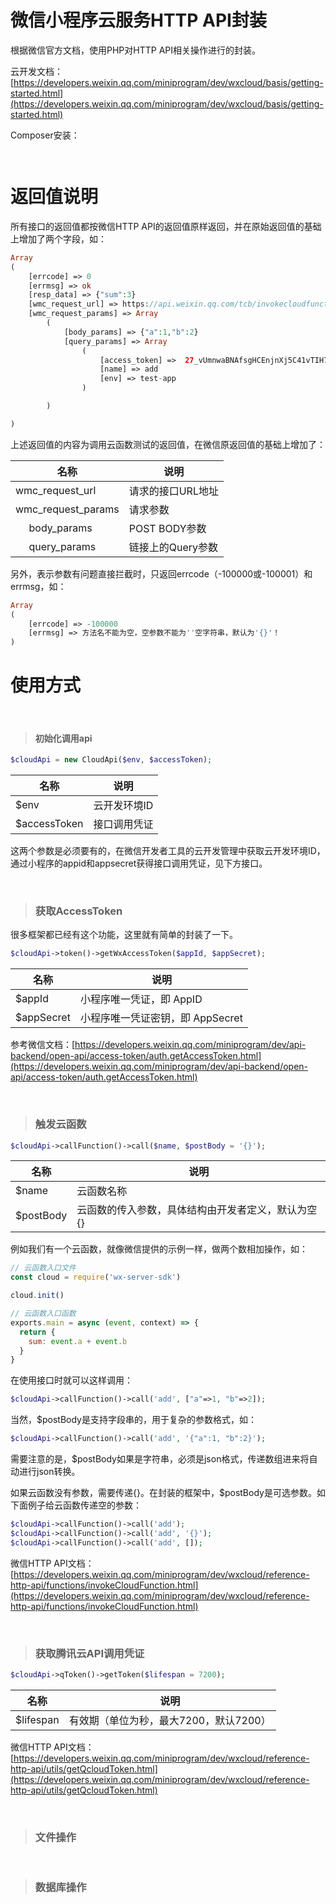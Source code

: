 # 微信小程序云服务HTTP API封装

根据微信官方文档，使用PHP对HTTP API相关操作进行的封装。

云开发文档：[https://developers.weixin.qq.com/miniprogram/dev/wxcloud/basis/getting-started.html](https://developers.weixin.qq.com/miniprogram/dev/wxcloud/basis/getting-started.html)

Composer安装：

```php



```

# 返回值说明

所有接口的返回值都按微信HTTP API的返回值原样返回，并在原始返回值的基础上增加了两个字段，如：

```php
Array
(
    [errcode] => 0
    [errmsg] => ok
    [resp_data] => {"sum":3}
    [wmc_request_url] => https://api.weixin.qq.com/tcb/invokecloudfunction
    [wmc_request_params] => Array
        (
            [body_params] => {"a":1,"b":2}
            [query_params] => Array
                (
                    [access_token] =>  27_vUmnwaBNAfsgHCEnjnXj5C41vTIH7tNrZpzLk0rNKHSyPZ75fhYmYKDXlDWBUcmiNhhXSU4YcsfRSMgLBspV8yaKcO2GQ-2nwDIaP-ICKPZ6e_vLzaQWMaTsZw8TldUlPnN254xZp0NgfkDcQXYeAJAWDE
                    [name] => add
                    [env] => test-app
                )

        )

)
```

上述返回值的内容为调用云函数测试的返回值，在微信原返回值的基础上增加了：

名称 | 说明
--- | ---
wmc_request_url | 请求的接口URL地址
wmc_request_params | 请求参数
&nbsp;&nbsp;&nbsp;&nbsp; body_params | POST BODY参数
&nbsp;&nbsp;&nbsp;&nbsp; query_params | 链接上的Query参数  

另外，表示参数有问题直接拦截时，只返回errcode（-100000或-100001）和errmsg，如：

```php
Array
(
    [errcode] => -100000
    [errmsg] => 方法名不能为空，空参数不能为''空字符串，默认为'{}'！
)
```

# 使用方式

&nbsp;
> #### 初始化调用api

```php
$cloudApi = new CloudApi($env, $accessToken);
```

名称 | 说明
--- | --- 
$env | 云开发环境ID
$accessToken | 接口调用凭证

这两个参数是必须要有的，在微信开发者工具的云开发管理中获取云开发环境ID，通过小程序的appid和appsecret获得接口调用凭证，见下方接口。

&nbsp;
> ### 获取AccessToken

很多框架都已经有这个功能，这里就有简单的封装了一下。

```php
$cloudApi->token()->getWxAccessToken($appId, $appSecret);
```

名称 | 说明
--- | --- 
$appId | 小程序唯一凭证，即 AppID
$appSecret | 小程序唯一凭证密钥，即 AppSecret

参考微信文档：[https://developers.weixin.qq.com/miniprogram/dev/api-backend/open-api/access-token/auth.getAccessToken.html](https://developers.weixin.qq.com/miniprogram/dev/api-backend/open-api/access-token/auth.getAccessToken.html)

&nbsp;
> ### 触发云函数

```php
$cloudApi->callFunction()->call($name, $postBody = '{}');
```

名称 | 说明
--- | --- 
$name | 云函数名称
$postBody | 云函数的传入参数，具体结构由开发者定义，默认为空{}

例如我们有一个云函数，就像微信提供的示例一样，做两个数相加操作，如：

```javascript
// 云函数入口文件
const cloud = require('wx-server-sdk')

cloud.init()

// 云函数入口函数
exports.main = async (event, context) => {
  return {
    sum: event.a + event.b
  }
}
```

在使用接口时就可以这样调用：

```php
$cloudApi->callFunction()->call('add', ["a"=>1, "b"=>2]);
```

当然，$postBody是支持字段串的，用于复杂的参数格式，如：

```php
$cloudApi->callFunction()->call('add', '{"a":1, "b":2}');
```

需要注意的是，$postBody如果是字符串，必须是json格式，传递数组进来将自动进行json转换。

如果云函数没有参数，需要传递{}。在封装的框架中，$postBody是可选参数。如下面例子给云函数传递空的参数：

```php
$cloudApi->callFunction()->call('add');
$cloudApi->callFunction()->call('add', '{}');
$cloudApi->callFunction()->call('add', []);
```

微信HTTP API文档：[https://developers.weixin.qq.com/miniprogram/dev/wxcloud/reference-http-api/functions/invokeCloudFunction.html](https://developers.weixin.qq.com/miniprogram/dev/wxcloud/reference-http-api/functions/invokeCloudFunction.html)

&nbsp;
> ### 获取腾讯云API调用凭证

```php
$cloudApi->qToken()->getToken($lifespan = 7200);
```

名称 | 说明
--- | --- 
$lifespan | 有效期（单位为秒，最大7200，默认7200）

微信HTTP API文档：[https://developers.weixin.qq.com/miniprogram/dev/wxcloud/reference-http-api/utils/getQcloudToken.html](https://developers.weixin.qq.com/miniprogram/dev/wxcloud/reference-http-api/utils/getQcloudToken.html)

&nbsp;
> ### 文件操作

&nbsp;
> ### 数据库操作


